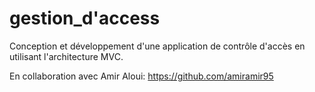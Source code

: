# gestion_d'access

Conception et développement d'une application de contrôle
d'accès en utilisant l'architecture MVC.

En collaboration avec Amir Aloui: https://github.com/amiramir95
